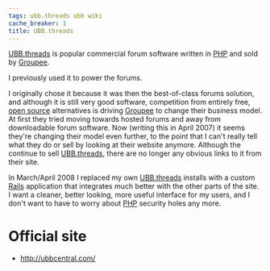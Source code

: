 ```yaml
---
tags: ubb.threads ubb wiki
cache_breaker: 1
title: UBB.threads
---
```


[UBB.threads](/wiki/UBB.threads) is popular commercial forum software written in [PHP](/wiki/PHP) and sold by [Groupee](/wiki/Groupee).

I previously used it to power the forums.

I originally chose it because it was then the best-of-class forums solution, and although it is still very good software, competition from entirely free, [open source](/wiki/open_source) alternatives is driving [Groupee](/wiki/Groupee) to change their business model. At first they tried moving towards hosted forums and away from downloadable forum software. Now (writing this in April 2007) it seems they're changing their model even further, to the point that I can't really tell what they do or sell by looking at their website anymore. Although the continue to sell [UBB.threads](/wiki/UBB.threads), there are no longer any obvious links to it from their site.

In March/April 2008 I replaced my own [UBB.threads](/wiki/UBB.threads) installs with a custom [Rails](/wiki/Rails) application that integrates much better with the other parts of the site. I want a cleaner, better looking, more useful interface for my users, and I don't want to have to worry about [PHP](/wiki/PHP) security holes any more.

# Official site

-   <http://ubbcentral.com/>
